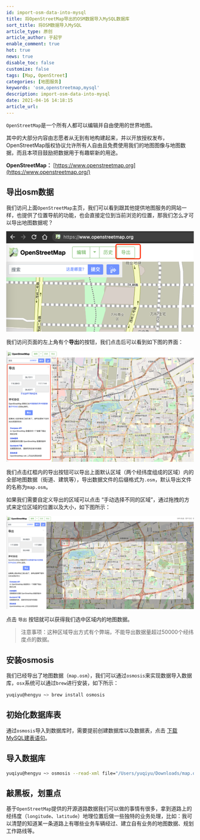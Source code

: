 ```yaml
---
id: import-osm-data-into-mysql
title: 将OpenStreetMap导出的OSM数据导入MySQL数据库
sort_title: 将OSM数据导入MySQL
article_type: 原创
article_author: 于起宇
enable_comment: true
hot: true
news: true
disable_toc: false
customize: false
tags: [Map, OpenStreet]
categories: [地图服务]
keywords: 'osm,openstreetmap,mysql'
description: import-osm-data-into-mysql
date: 2021-04-16 14:18:15
article_url:
---
```


`OpenStreetMap`是一个所有人都可以编辑并自由使用的世界地图。

其中的大部分内容由志愿者从无到有地构建起来，并以开放授权发布， OpenStreetMap版权协议允许所有人自由且免费使用我们的地图图像与地图数据，而且本项目鼓励把数据用于有趣崭新的用途。

<!--more-->
**OpenStreetMap：** [https://www.openstreetmap.org](https://www.openstreetmap.org/)

## 导出osm数据

我们访问上面`OpenStreetMap`主页，我们可以看到跟其他提供地图服务的网站一样，也提供了位置导航的功能，也会直接定位到当前浏览的位置，那我们怎么才可以导出地图数据呢？

![1](/images/post/import-osm-data-into-mysql-1.png)

我们访问页面的左上角有个**导出**的按钮，我们点击后可以看到如下图的界面：

![2](/images/post/import-osm-data-into-mysql-2.png)

我们点击红框内的导出按钮可以导出上面默认区域（两个经纬度组成的区域）内的全部地图数据（街道、建筑等），导出数据文件的后缀格式为`.osm`，默认导出文件的名称为`map.osm`。

如果我们需要自定义导出的区域可以点击 “手动选择不同的区域”，通过拖拽的方式来定位区域的位置以及大小，如下图所示：

![](/images/post/import-osm-data-into-mysql-3.png)

点击 `导出` 按钮就可以获得我们选中区域内的地图数据。

> 注意事项：这种区域导出方式有个弊端，不能导出数据量超过50000个经纬度点的数据。

## 安装osmosis

我们已经导出了地图数据（`map.osm`），我们可以通过`osmosis`来实现数据导入数据库，`osx`系统可以通过`brew`进行安装，如下所示：

```sh
yuqiyu@hengyu ~> brew install osmosis
```



## 初始化数据库表

通过`osmosis`导入到数据库时，需要提前创建数据库以及数据表，点击 [下载MySQL建表语句](/files/mysql-apidb06.sql)。

## 导入数据库

```sh
yuqiyu@hengyu ~> osmosis --read-xml file="/Users/yuqiyu/Downloads/map.osm" --write-apidb-0.6 host="127.0.0.1" dbType="mysql" database="api06_test" user="root" password="123456" validateSchemaVersion=no
```



## 敲黑板，划重点

基于`OpenStreetMap`提供的开源道路数据我们可以做的事情有很多，拿到道路上的经纬度（`longitude`、`latitude`）地理位置后做一些独特的业务处理，比如：我可以清楚的知道某一条道路上有哪些业务车辆经过、建立自有业务的地图数据、规划工作路线等。
